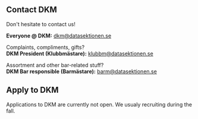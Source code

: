 ## Contact DKM
Don't hesitate to contact us!

**Everyone @ DKM:** [dkm@datasektionen.se](mailto:dkm@datasektionen.se)  

Complaints, compliments, gifts?</br>
**DKM President (Klubbmästare):**  [klubbm@datasektionen.se](mailto:klubbm@datasektionen.se)

Assortment and other bar-related stuff?</br>
**DKM Bar responsible (Barmästare):** [barm@datasektionen.se](mailto:barm@datasektionen.se)

## Apply to DKM

Applications to DKM are currently not open. We usualy recruiting during the fall.
